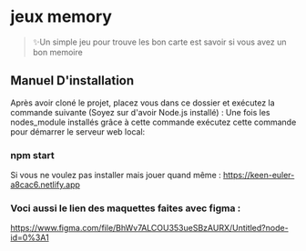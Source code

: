 # jeux memory

> ✨Un simple jeu pour trouve les bon carte est savoir si vous avez un bon memoire 

## Manuel D'installation 
Après avoir cloné le projet, placez vous dans ce dossier et exécutez la commande suivante (Soyez sur d'avoir Node.js installé) :
Une fois les nodes_module installés grâce à cette commande exécutez cette commande pour démarrer le serveur web local:
### npm start

Si vous ne voulez pas installer mais jouer quand même :
https://keen-euler-a8cac6.netlify.app

### Voci aussi le lien des maquettes faites   avec figma : 
https://www.figma.com/file/BhWv7ALCOU353ueSBzAURX/Untitled?node-id=0%3A1



